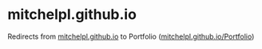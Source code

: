 # mitchelpl.github.io
Redirects from [mitchelpl.github.io](mitchelpl.github.io) to Portfolio ([mitchelpl.github.io/Portfolio](mitchelpl.github.io/Portfolio))
